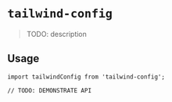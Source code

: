 # `tailwind-config`

> TODO: description

## Usage

```
import tailwindConfig from 'tailwind-config';

// TODO: DEMONSTRATE API
```
